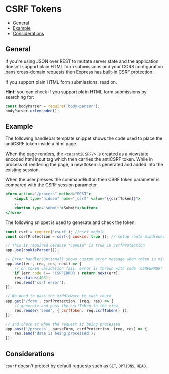 # CSRF Tokens

- [General](#general)
- [Example](#example)
- [Considerations](#considerations)

## General

If you're using JSON over REST to mutate server state and the application doesn't support plain HTML form submissions and your CORS configuration bans cross-domain requests then Express has built-in CSRF protection.

If you support plain HTML form submissions, read on.

**Hint:** you can check if you support plain HTML form submissions by searching for:

```js
const bodyParser = require('body-parser');
bodyParser.urlencoded();
```

## Example

The following handlebar template snippet shows the code used to place the antiCSRF token inside a html page.

When the page renders, the `<cu:antiCSRF/>` is created as a viewstate encoded html input tag which then carries the antiCSRF token. While in process of rendering the page, a new token is generated and added into the existing session.

When the user presses the commandButton then CSRF token parameter is compared with the CSRF session parameter. 

```hbs
<form action="/process" method="POST">
	<input type="hidden" name="_csrf" value="{{csrfToken}}">
	...
	<button type="submit">Submit</button>
</form>
```

The following snippet is used to generate and check the token:

```js
const csrf = require('csurf'); //csrf module
const csrfProtection = csrf({ cookie: true }); // setup route middlewares

// This is required because "cookie" is true in csrfProtection
app.use(cookieParser());

// Error handler(Optional) shows custom error message when token is missing or mismatches
app.use((err, req, res, next) => {
	// on token validation fail, error is thrown with code 'CSRFERROR'
	if (err.code !== 'CSRFERROR') return next(err);
	res.status(403);
	res.send('csrf error');
});

// We need to pass the middleware to each route 
app.get('/form', csrfProtection, (req, res) => {
	// generate and pass the csrfToken to the view
	res.render('send', { csrfToken: req.csrfToken() });
});

// and check it when the request is being processed  
app.post('/process', parseForm, csrfProtection, (req, res) => {
	res.send('data is being processed');
});
```

## Considerations 
`csurf` doesn't protect by default requests such as `GET`, `OPTIONS`, `HEAD`.
